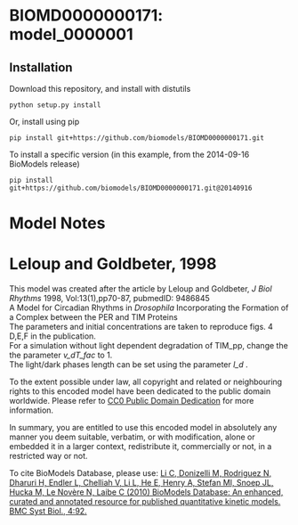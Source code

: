 # BIOMD0000000171: model_0000001

## Installation

Download this repository, and install with distutils

`python setup.py install`

Or, install using pip

`pip install git+https://github.com/biomodels/BIOMD0000000171.git`

To install a specific version (in this example, from the 2014-09-16 BioModels release)

`pip install git+https://github.com/biomodels/BIOMD0000000171.git@20140916`


# Model Notes


# Leloup and Goldbeter, 1998

This model was created after the article by Leloup and Goldbeter, _J Biol
Rhythms_ 1998, Vol:13(1),pp70-87, pubmedID: 9486845  
A Model for Circadian Rhythms in _Drosophila_ Incorporating the Formation of a
Complex between the PER and TIM Proteins  
The parameters and initial concentrations are taken to reproduce figs. 4 D,E,F
in the publication.  
For a simulation without light dependent degradation of TIM_pp, change the the
parameter _v_dT_fac_ to 1.  
The light/dark phases length can be set using the parameter _l_d_ .

  

To the extent possible under law, all copyright and related or neighbouring
rights to this encoded model have been dedicated to the public domain
worldwide. Please refer to [CC0 Public Domain
Dedication](http://creativecommons.org/publicdomain/zero/1.0/) for more
information.

In summary, you are entitled to use this encoded model in absolutely any
manner you deem suitable, verbatim, or with modification, alone or embedded it
in a larger context, redistribute it, commercially or not, in a restricted way
or not.

  

To cite BioModels Database, please use: [Li C, Donizelli M, Rodriguez N,
Dharuri H, Endler L, Chelliah V, Li L, He E, Henry A, Stefan MI, Snoep JL,
Hucka M, Le Novère N, Laibe C (2010) BioModels Database: An enhanced, curated
and annotated resource for published quantitative kinetic models. BMC Syst
Biol., 4:92.](http://www.ncbi.nlm.nih.gov/pubmed/20587024)



